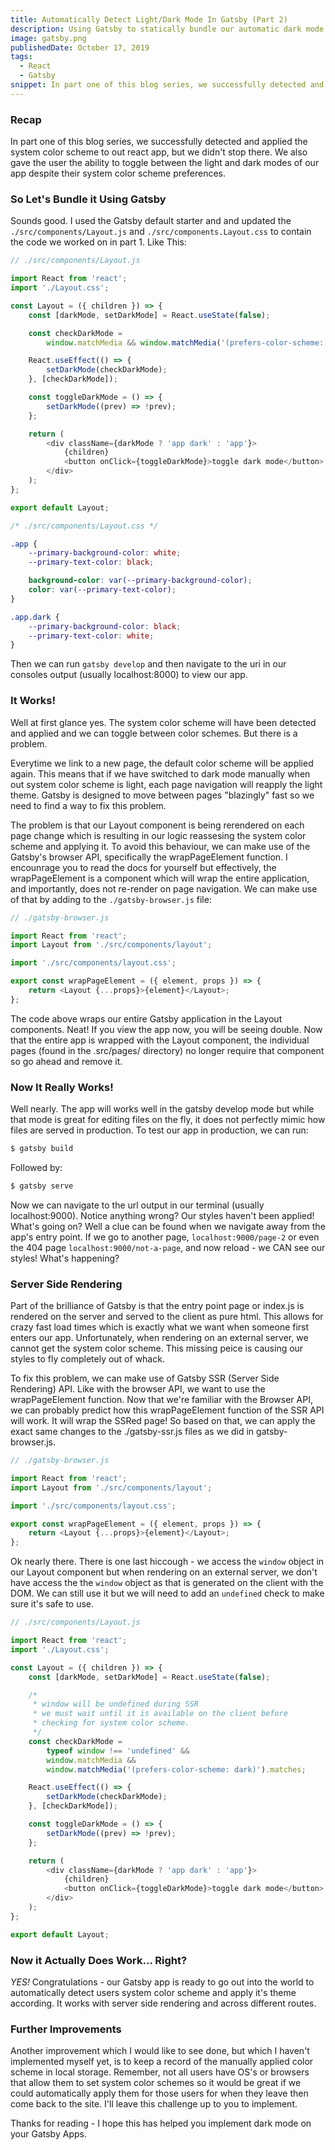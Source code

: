 ```yaml
---
title: Automatically Detect Light/Dark Mode In Gatsby (Part 2)
description: Using Gatsby to statically bundle our automatic dark mode app
image: gatsby.png
publishedDate: October 17, 2019
tags:
  - React
  - Gatsby
snippet: In part one of this blog series, we successfully detected and applied the system color scheme to out react app, but we didn't stop there. We also gave the user the ability to toggle between the light and dark modes of our app despite their system color scheme preferences.
---
```


### Recap

In part one of this blog series, we successfully detected and applied the system color scheme to out react app, but we didn't stop there. We also gave the user the ability to toggle between the light and dark modes of our app despite their system color scheme preferences.

### So Let's Bundle it Using Gatsby

Sounds good. I used the Gatsby default starter and and updated the `./src/components/Layout.js` and `./src/components.Layout.css` to contain the code we worked on in part 1. Like This:

```js
// ./src/components/Layout.js

import React from 'react';
import './Layout.css';

const Layout = ({ children }) => {
	const [darkMode, setDarkMode] = React.useState(false);

	const checkDarkMode =
		window.matchMedia && window.matchMedia('(prefers-color-scheme: dark)').matches;

	React.useEffect(() => {
		setDarkMode(checkDarkMode);
	}, [checkDarkMode]);

	const toggleDarkMode = () => {
		setDarkMode((prev) => !prev);
	};

	return (
		<div className={darkMode ? 'app dark' : 'app'}>
			{children}
			<button onClick={toggleDarkMode}>toggle dark mode</button>
		</div>
	);
};

export default Layout;
```

```css
/* ./src/components/Layout.css */

.app {
	--primary-background-color: white;
	--primary-text-color: black;

	background-color: var(--primary-background-color);
	color: var(--primary-text-color);
}

.app.dark {
	--primary-background-color: black;
	--primary-text-color: white;
}
```

Then we can run `gatsby develop` and then navigate to the uri in our consoles output (usually localhost:8000) to view our app.

### It Works!

Well at first glance yes. The system color scheme will have been detected and applied and we can toggle between color schemes. But there is a problem.

Everytime we link to a new page, the default color scheme will be applied again. This means that if we have switched to dark mode manually when out system color scheme is light, each page navigation will reapply the light theme. Gatsby is designed to move between pages "blazingly" fast so we need to find a way to fix this problem.

The problem is that our Layout component is being rerendered on each page change which is resulting in our logic reassesing the system color scheme and applying it. To avoid this behaviour, we can make use of the Gatsby's browser API, specifically the wrapPageElement function. I encounrage you to read the docs for yourself but effectively, the wrapPageElement is a component which will wrap the entire application, and importantly, does not re-render on page navigation. We can make use of that by adding to the `./gatsby-browser.js` file:

```js
// ./gatsby-browser.js

import React from 'react';
import Layout from './src/components/layout';

import './src/components/layout.css';

export const wrapPageElement = ({ element, props }) => {
	return <Layout {...props}>{element}</Layout>;
};
```

The code above wraps our entire Gatsby application in the Layout components. Neat! If you view the app now, you will be seeing double. Now that the entire app is wrapped with the Layout component, the individual pages (found in the .src/pages/ directory) no longer require that component so go ahead and remove it.

### Now It Really Works!

Well nearly. The app will works well in the gatsby develop mode but while that mode is great for editing files on the fly, it does not perfectly mimic how files are served in production. To test our app in production, we can run:

```bash
$ gatsby build
```

Followed by:

```bash
$ gatsby serve
```

Now we can navigate to the url output in our terminal (usually localhost:9000). Notice anything wrong? Our styles haven't been applied! What's going on? Well a clue can be found when we navigate away from the app's entry point. If we go to another page, `localhost:9000/page-2` or even the 404 page `localhost:9000/not-a-page`, and now reload - we CAN see our styles! What's happening?

### Server Side Rendering

Part of the brilliance of Gatsby is that the entry point page or index.js is rendered on the server and served to the client as pure html. This allows for crazy fast load times which is exactly what we want when someone first enters our app. Unfortunately, when rendering on an external server, we cannot get the system color scheme. This missing peice is causing our styles to fly completely out of whack.

To fix this problem, we can make use of Gatsby SSR (Server Side Rendering) API. Like with the browser API, we want to use the wrapPageElement function. Now that we're familiar with the Browser API, we can probably predict how this wrapPageElement function of the SSR API will work. It will wrap the SSRed page! So based on that, we can apply the exact same changes to the ./gatsby-ssr.js files as we did in gatsby-browser.js.

```js
// ./gatsby-browser.js

import React from 'react';
import Layout from './src/components/layout';

import './src/components/layout.css';

export const wrapPageElement = ({ element, props }) => {
	return <Layout {...props}>{element}</Layout>;
};
```

Ok nearly there. There is one last hiccough - we access the `window` object in our Layout component but when rendering on an external server, we don't have access the the `window` object as that is generated on the client with the DOM. We can still use it but we will need to add an `undefined` check to make sure it's safe to use.

```js
// ./src/components/Layout.js

import React from 'react';
import './Layout.css';

const Layout = ({ children }) => {
	const [darkMode, setDarkMode] = React.useState(false);

	/*
	 * window will be undefined during SSR
	 * we must wait until it is available on the client before
	 * checking for system color scheme.
	 */
	const checkDarkMode =
		typeof window !== 'undefined' &&
		window.matchMedia &&
		window.matchMedia('(prefers-color-scheme: dark)').matches;

	React.useEffect(() => {
		setDarkMode(checkDarkMode);
	}, [checkDarkMode]);

	const toggleDarkMode = () => {
		setDarkMode((prev) => !prev);
	};

	return (
		<div className={darkMode ? 'app dark' : 'app'}>
			{children}
			<button onClick={toggleDarkMode}>toggle dark mode</button>
		</div>
	);
};

export default Layout;
```

### Now it Actually Does Work... Right?

_YES!_ Congratulations - our Gatsby app is ready to go out into the world to automatically detect users system color scheme and apply it's theme according. It works with server side rendering and across different routes.

### Further Improvements

Another improvement which I would like to see done, but which I haven't implemented myself yet, is to keep a record of the manually applied color scheme in local storage. Remember, not all users have OS's or browsers that allow them to set system color schemes so it would be great if we could automatically apply them for those users for when they leave then come back to the site. I'll leave this challenge up to you to implement.

Thanks for reading - I hope this has helped you implement dark mode on your Gatsby Apps.
